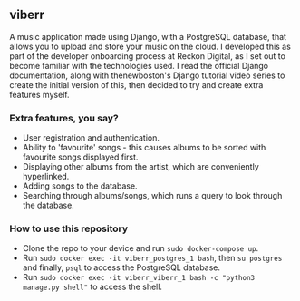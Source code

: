 ## viberr
A music application made using Django, with a PostgreSQL database, that allows you to upload and store your music on the cloud. I developed this as part of the developer onboarding process at Reckon Digital, as I set out to become familiar with the technologies used. I read the official Django documentation, along with thenewboston's Django tutorial video series to create the initial version of this, then decided to try and create extra features myself.

### Extra features, you say?
* User registration and authentication.
* Ability to 'favourite' songs - this causes albums to be sorted with favourite songs displayed first.
* Displaying other albums from the artist, which are conveniently hyperlinked.
* Adding songs to the database.
* Searching through albums/songs, which runs a query to look through the database.

### How to use this repository
* Clone the repo to your device and run ```sudo docker-compose up```.  
* Run ```sudo docker exec -it viberr_postgres_1 bash```, then ```su postgres``` and finally, ```psql``` to access the PostgreSQL database.  
* Run ```sudo docker exec -it viberr_viberr_1 bash -c "python3 manage.py shell"``` to access the shell.  


